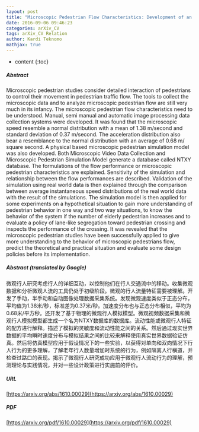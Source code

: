 ```yaml
---
layout: post
title: "Microscopic Pedestrian Flow Characteristics: Development of an Image Processing Data Collection and Simulation Model"
date: 2016-09-06 09:46:23
categories: arXiv_CV
tags: arXiv_CV Relation
author: Kardi Teknomo
mathjax: true
---
```


* content
{:toc}

##### Abstract
Microscopic pedestrian studies consider detailed interaction of pedestrians to control their movement in pedestrian traffic flow. The tools to collect the microscopic data and to analyze microscopic pedestrian flow are still very much in its infancy. The microscopic pedestrian flow characteristics need to be understood. Manual, semi manual and automatic image processing data collection systems were developed. It was found that the microscopic speed resemble a normal distribution with a mean of 1.38 m/second and standard deviation of 0.37 m/second. The acceleration distribution also bear a resemblance to the normal distribution with an average of 0.68 m/ square second. A physical based microscopic pedestrian simulation model was also developed. Both Microscopic Video Data Collection and Microscopic Pedestrian Simulation Model generate a database called NTXY database. The formulations of the flow performance or microscopic pedestrian characteristics are explained. Sensitivity of the simulation and relationship between the flow performances are described. Validation of the simulation using real world data is then explained through the comparison between average instantaneous speed distributions of the real world data with the result of the simulations. The simulation model is then applied for some experiments on a hypothetical situation to gain more understanding of pedestrian behavior in one way and two way situations, to know the behavior of the system if the number of elderly pedestrian increases and to evaluate a policy of lane-like segregation toward pedestrian crossing and inspects the performance of the crossing. It was revealed that the microscopic pedestrian studies have been successfully applied to give more understanding to the behavior of microscopic pedestrians flow, predict the theoretical and practical situation and evaluate some design policies before its implementation.

##### Abstract (translated by Google)
微观行人研究考虑行人的详细互动，以控制他们在行人交通流中的移动。收集微观数据和分析微观人流的工具仍处于初级阶段。微观的行人流量特征需要被理解。开发了手动，半手动和自动图像处理数据采集系统。发现微观速度类似于正态分布，平均值为1.38米/秒，标准差为0.37米/秒。加速度分布也与正态分布相似，平均为0.68米/平方秒。还开发了基于物理的微观行人模拟模型。微观视频数据采集和微观行人模拟模型都生成一个名为NTXY数据库的数据库。流动性能或微观行人特征的配方进行解释。描述了模拟的灵敏度和流动性能之间的关系。然后通过现实世界数据的平均瞬时速度分布与模拟结果之间的比较来解释使用真实世界数据验证仿真。然后将仿真模型应用于假设情况下的一些实验，以获得对单向和双向情况下行人行为的更多理解，了解老年行人数量增加时系统的行为，例如隔离人行横道，并检查过路口的表现。揭示了微观行人研究成功应用于微观行人流动行为的理解，预测理论与实践情况，并对一些设计政策进行实施前的评价。

##### URL
[https://arxiv.org/abs/1610.00029](https://arxiv.org/abs/1610.00029)

##### PDF
[https://arxiv.org/pdf/1610.00029](https://arxiv.org/pdf/1610.00029)

